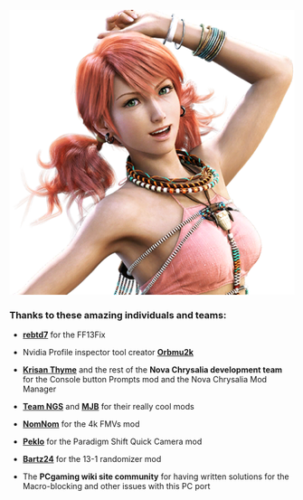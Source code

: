 ![img](images/credits/chr_cre_img.png)

### Thanks to these amazing individuals and teams:

- **<ins>rebtd7</ins>** for the FF13Fix
    
- Nvidia Profile inspector tool creator **<ins>Orbmu2k</ins>**
  
- **<ins>Krisan Thyme</ins>** and the rest of the **Nova Chrysalia development team** for the Console button Prompts mod and the Nova Chrysalia Mod Manager
  
- **<ins>Team NGS</ins>** and **<ins>MJB</ins>** for their really cool mods
  
- **<ins>NomNom</ins>** for the 4k FMVs mod
  
- **<ins>Peklo</ins>** for the Paradigm Shift Quick Camera mod
  
- **<ins>Bartz24</ins>** for the 13-1 randomizer mod
  
- The **PCgaming wiki site community** for having written solutions for the Macro-blocking and other issues with this PC port
